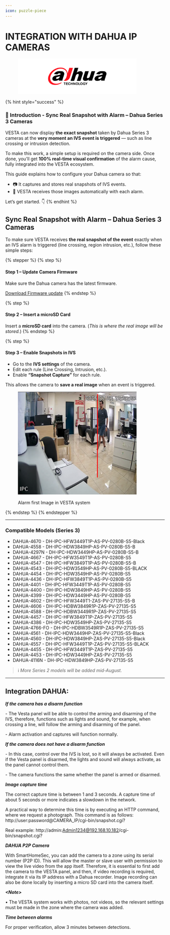 ```yaml
---
icon: puzzle-piece
---
```


# INTEGRATION WITH DAHUA IP CAMERAS

<figure><img src="../.gitbook/assets/image (1).png" alt="" width="375"><figcaption></figcaption></figure>

{% hint style="success" %}
### 🎯 Introduction - Sync Real Snapshot with Alarm – Dahua Series 3 Cameras

VESTA can now display **the exact snapshot** taken by Dahua Series 3 cameras at the **very moment an IVS event is triggered** — such as line crossing or intrusion detection.

To make this work, a simple setup is required on the camera side. Once done, you’ll get **100% real-time visual confirmation** of the alarm cause, fully integrated into the VESTA ecosystem.

This guide explains how to configure your Dahua camera so that:

* 📷 It captures and stores real snapshots of IVS events.
* 🔄 VESTA receives those images automatically with each alarm.

Let’s get started. 👇
{% endhint %}

## Sync Real Snapshot with Alarm – Dahua Series 3 Cameras

To make sure VESTA receives **the real snapshot of the event** exactly when an IVS alarm is triggered (line crossing, region intrusion, etc.), follow these simple steps:

{% stepper %}
{% step %}
#### Step 1 – Update Camera Firmware

Make sure the Dahua camera has the latest firmware.

<a href="https://drive.google.com/file/d/1zkh94OKpVQYT1qfo-vdXhGA5WtnERrT5/view?usp=drive_link" class="button primary" data-icon="down-to-bracket">Download Firmware update</a>
{% endstep %}

{% step %}
#### Step 2 – Insert a microSD Card

Insert a **microSD card** into the camera. (_This is where the real image will be stored._)
{% endstep %}

{% step %}
#### Step 3 – Enable Snapshots in IVS

* Go to the **IVS settings** of the camera.
* Edit each rule (Line Crossing, Intrusion, etc.).
* Enable **“Snapshot Capture”** for each rule.

This allows the camera to **save a real image** when an event is triggered.

<figure><img src="../.gitbook/assets/image (352).png" alt="Alarm Image in VESTA " width="375"><figcaption><p>Alarm first Image in VESTA system</p></figcaption></figure>
{% endstep %}
{% endstepper %}

***

### Compatible Models (Series 3)

* DAHUA-4670 - DH-IPC-HFW3449T1P-AS-PV-0280B-S5-Black
* DAHUA-4558 - DH-IPC-HDW3849HP-AS-PV-0280B-S5-B
* DAHUA-4297N - DH-IPC-HDW3449HP-AS-PV-0280B-S5-B
* DAHUA-4667 - DH-IPC-HFW3549T1P-AS-PV-0280B-S5
* DAHUA-4547 - DH-IPC-HFW3849T1P-AS-PV-0280B-S5-B
* DAHUA-4543 - DH-IPC-HDW3549HP-AS-PV-0280B-S5-BLACK
* DAHUA-4454 - DH-IPC-HDW3549HP-AS-PV-0280B-S5
* DAHUA-4436 - DH-IPC-HFW3849T1P-AS-PV-0280B-S5
* DAHUA-4401 - DH-IPC-HFW3449T1P-AS-PV-0280B-S5
* DAHUA-4400 - DH-IPC-HDW3849HP-AS-PV-0280B-S5
* DAHUA-4399 - DH-IPC-HDW3449HP-AS-PV-0280B-S5
* DAHUA-4602 - DH-IPC-HFW3449T1-ZAS-PV-27135-S5-B
* DAHUA-4606 - DH-IPC-HDBW3849R1P-ZAS-PV-27135-S5
* DAHUA-4588 - DH-IPC-HDBW3449R1P-ZAS-PV-27135-S5
* DAHUA-4457 - DH-IPC-HFW3849T1P-ZAS-PV-27135-S5
* DAHUA-4386 - DH-IPC-HDW3549HP-ZAS-PV-27135-S5
* DAHUA-4766-FO - DH-IPC-HDBW3549R1P-ZAS-PV-27135-S5
* DAHUA-4561 - DH-IPC-HDW3449HP-ZAS-PV-27135-S5-Black
* DAHUA-4560 - DH-IPC-HDW3849HP-ZAS-PV-27135-S5-Black
* DAHUA-4557 - DH-IPC-HFW3449T1P-ZAS-PV-27135-S5-BLACK
* DAHUA-4455 - DH-IPC-HFW3449T1P-ZAS-PV-27135-S5
* DAHUA-4453 - DH-IPC-HDW3449HP-ZAS-PV-27135-S5
* DAHUA-4116N - DH-IPC-HDW3849HP-ZAS-PV-27135-S5

> ℹ️ _More Series 2 models will be added mid-August._



***

## Integration **DAHUA**:

_**If the camera has a disarm function**_

\- The Vesta panel will be able to control the arming and disarming of the IVS, therefore, functions such as lights and sound, for example, when crossing a line, will follow the arming and disarming of the panel.

\- Alarm activation and captures will function normally.

_**If the camera does not have a disarm function**_

\- In this case, control over the IVS is lost, so it will always be activated. Even if the Vesta panel is disarmed, the lights and sound will always activate, as the panel cannot control them.

\- The camera functions the same whether the panel is armed or disarmed.

_**Image capture time**_

The correct capture time is between 1 and 3 seconds. A capture time of about 5 seconds or more indicates a slowdown in the network.

A practical way to determine this time is by executing an HTTP command, where we request a photograph. This command is as follows: http://user:password@CAMERA\_IP/cgi-bin/snapshot.cgi?

Real example: http://admin:Admin1234@192.168.10.182/cgi-bin/snapshot.cgi?

_**DAHUA P2P Camera**_

With SmartHomeSec, you can add the camera to a zone using its serial number (P2P ID). This will allow the master or slave user with permission to view the live video from the app itself. Therefore, it is essential to first add the camera to the VESTA panel, and then, if video recording is required, integrate it via its IP address with a Dahua recorder. Image recording can also be done locally by inserting a micro SD card into the camera itself.

_**\<Note>**_

• The VESTA system works with photos, not videos, so the relevant settings must be made in the zone where the camera was added.

_**Time between alarms**_

For proper verification, allow 3 minutes between detections.
